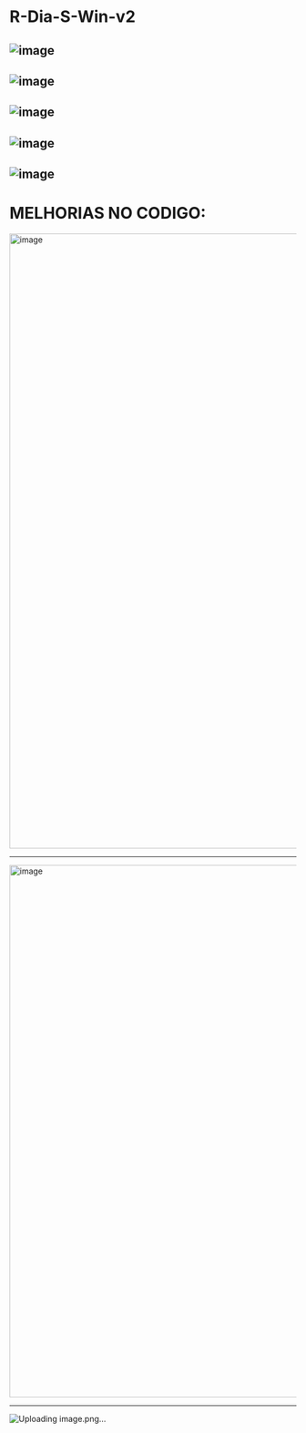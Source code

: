 # R-Dia-S-Win-v2

![image](https://github.com/user-attachments/assets/9e84ea8c-4704-46d8-a0fc-c83b97b022f1)
------
![image](https://github.com/user-attachments/assets/c4879e26-2779-4090-ba70-f016c86db71f)
------
![image](https://github.com/user-attachments/assets/2d836b82-66a0-434a-997d-5d716581a0fc)
------
![image](https://github.com/user-attachments/assets/5a2c2260-bcd3-419f-89be-b84539a555b1)
------
![image](https://github.com/user-attachments/assets/2fd678f4-8bb9-47ff-a8ba-5e26521a3509)
------
# MELHORIAS NO CODIGO:

<img width="1273" height="1080" alt="image" src="https://github.com/user-attachments/assets/d5891252-db20-48b6-8516-1f91dccbf145" />

---

<img width="1920" height="935" alt="image" src="https://github.com/user-attachments/assets/325bb14a-c627-4f4d-a6a4-1dd3644f8fc4" />

--- 

![Uploading image.png…]()

